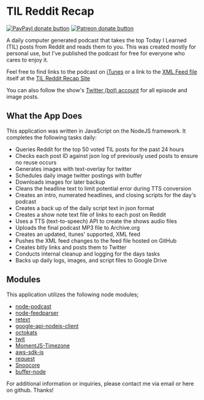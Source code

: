 <!-- TITLE/ -->

# TIL Reddit Recap

<!-- /TITLE -->


<!-- BADGES/ -->

[![PayPayl donate button](https://img.shields.io/badge/paypal-donate-brightgreen.svg)](https://www.paypal.com/cgi-bin/webscr?cmd=_donations&business=AHVCA49Y9AKNQ&lc=US&item_name=Reddit%20Recap&item_number=redditRecapGithub&currency_code=USD&bn=PP%2dDonationsBF%3abtn_donateCC_LG%2egif%3aNonHosted "Donate once-off to this project using Paypal")
[![Patreon donate button](https://img.shields.io/badge/patreon-donate-orange.svg)](http://patreon.com/autopod "Become a patreon contributor")

<!-- /BADGES -->


<!-- DESCRIPTION/ -->

A daily computer generated podcast that takes the top Today I Learned (TIL) posts from Reddit and reads them to you. This was created mostly for personal use, but I've published the podcast for free for everyone who cares to enjoy it.

Feel free to find links to the podcast on [iTunes](https://itunes.apple.com/us/podcast/til-reddit-recap/) or a link to the [XML Feed file](http://sleepybandit.github.io/RedditRecap/TILRedditRecapFeed.xml) itself at the [TIL Reddit Recap Site](http://sleepybandit.github.io/RedditRecap/)

You can also follow the show's [Twitter (bot) account](https://twitter.com/TILRedditRecap)  for all episode and image posts.

<!-- /DESCRIPTION -->

<!-- WHAT/ -->

## What the App Does

This application was written in JavaScript on the NodeJS framework. It completes the following tasks daily:

- Queries Reddit for the top 50 voted TIL posts for the past 24 hours
- Checks each post ID against json log of previously used posts to ensure no reuse occurs
- Generates images with text-overlay for twitter
- Schedules daily image twitter postings with buffer
- Downloads images for later backup
- Cleans the headline text to limit potential error during TTS conversion
- Creates an intro, numerated headlines, and closing scripts for the day's podcast
- Creates a back up of the daily script text in json format
- Creates a show note text file of links to each post on Reddit
- Uses a TTS (text-to-speech) API to create the shows audio files
- Uploads the final podcast MP3 file to Archive.org
- Creates an updated, itunes' supported, XML feed
- Pushes the XML feed changes to the feed file hosted on GitHub
- Creates bitly links and posts them to Twitter
- Conducts internal cleanup and logging for the days tasks
- Backs up daily logs, images, and script files to Google Drive

<!-- /WHAT -->

<!-- MODULES/ -->

## Modules

This application utilizes the following node modules;

- [node-podcast](https://github.com/maxnowack/node-podcast)
- [node-feedparser](https://github.com/danmactough/node-feedparser)
- [retext](https://github.com/wooorm/retext)
- [google-api-nodejs-client](https://github.com/google/google-api-nodejs-client)
- [octokats](https://github.com/philschatz/octokat.js)
- [twit](https://github.com/ttezel/twit)
- [MomentJS-Timezone](http://momentjs.com/timezone/docs/)
- [aws-sdk-js](https://github.com/aws/aws-sdk-js)
- [request](https://github.com/request/request)
- [Snoocore](http://snoocore.readme.io)
- [buffer-node](https://github.com/matthistuff/buffer-node)

<!-- /MODULES -->

For additional information or inquiries, please contact me via email or here on github. Thanks!
